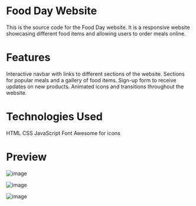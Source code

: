 # Food Day Website
This is the source code for the Food Day website. It is a responsive website showcasing different food items and allowing users to order meals online.

# Features
Interactive navbar with links to different sections of the website.
Sections for popular meals and a gallery of food items.
Sign-up form to receive updates on new products.
Animated icons and transitions throughout the website.

# Technologies Used
HTML
CSS
JavaScript
Font Awesome for icons

# Preview
![image](https://github.com/Rashmitha0808/hotel.app/assets/100375852/989e49d6-0dcb-4247-91d4-7d0cc4b945cb)

![image](https://github.com/Rashmitha0808/hotel.app/assets/100375852/a4b2da00-66e7-423d-b108-b13360f2f1e0)

![image](https://github.com/Rashmitha0808/hotel.app/assets/100375852/39a1ee87-1241-44e9-9599-3277dfae899e)


